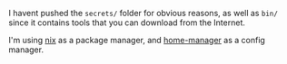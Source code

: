 I havent pushed the `secrets/` folder for obvious reasons, as well as `bin/` since it contains tools that you can download from the Internet.

I'm using [nix](https://github.com/NixOS/nix) as a package manager, and [home-manager](https://github.com/nix-community/home-manager) as a config manager.
